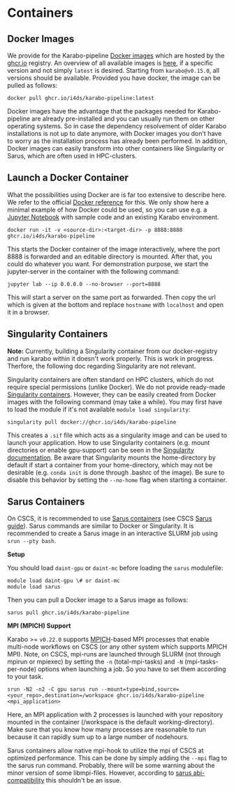 # Containers

## Docker Images

We provide for the Karabo-pipeline [Docker images](https://www.docker.com/resources/what-container/#:~:text=A%20Docker%20container%20image%20is,tools%2C%20system%20libraries%20and%20settings.) which are hosted by the [ghcr.io](https://github.com/features/packages) registry. An overview of all available images is [here](https://github.com/i4ds/Karabo-Pipeline/pkgs/container/karabo-pipeline), if a specific version and not simply `latest` is desired. Starting from `karabo@v0.15.0`, all versions should be available. Provided you have docker, the image can be pulled as follows:

```shell
docker pull ghcr.io/i4ds/karabo-pipeline:latest
```

Docker images have the advantage that the packages needed for Karabo-pipeline are already pre-installed and you can usually run them on other operating systems. So in case the dependency resolvement of older Karabo installations is not up to date anymore, with Docker images you don't have to worry as the installation process has already been performed. In addition, Docker images can easily transform into other containers like Singularity or Sarus, which are often used in HPC-clusters.

## Launch a Docker Container

What the possibilities using Docker are is far too extensive to describe here. We refer to the official [Docker reference](https://docs.docker.com/reference/) for this. We only show here a minimal example of how Docker could be used, so you can use e.g. a [Jupyter Notebook](https://jupyter.org/) with sample code and an existing Karabo environment.

```shell
docker run -it -v <source-dir>:<target-dir> -p 8888:8888 ghcr.io/i4ds/karabo-pipeline
```

This starts the Docker container of the image interactively, where the port 8888 is forwarded and an editable directory is mounted. After that, you could do whatever you want. For demonstration purpose, we start the jupyter-server in the container with the following command:

```shell
jupyter lab --ip 0.0.0.0 --no-browser --port=8888
```

This will start a server on the same port as forwarded. Then copy the url which is given at the bottom and replace `hostname` with `localhost` and open it in a browser.

## Singularity Containers

**Note:** Currently, building a Singularity container from our docker-registry and run karabo within it doesn't work properly. This is work in progress. Therfore, the following doc regarding Singularity are not relevant.

Singularity containers are often standard on HPC clusters, which do not require special permissions (unlike Docker).
We do not provide ready-made [Singularity containers](https://sylabs.io/). However, they can be easily created from Docker images with the following command (may take a while). You may first have to load the module if it's not available `module load singularity`:

```shell
singularity pull docker://ghcr.io/i4ds/karabo-pipeline
```

This creates a `.sif` file which acts as a singularity image and can be used to launch your application. How to use Singularity containers (e.g. mount directories or enable gpu-support) can be seen in the [Singularity documentation](https://docs.sylabs.io/guides/3.1/user-guide/cli.html). Be aware that Singularity mounts the home-directory by default if start a container from your home-directory, which may not be desirable (e.g. `conda init` is done through .bashrc of the image). Be sure to disable this behavior by setting the `--no-home` flag when starting a container.

## Sarus Containers

On CSCS, it is recommended to use [Sarus containers](https://sarus.readthedocs.io/en/stable/index.html) (see CSCS [Sarus guide](https://user.cscs.ch/tools/containers/sarus/)). Sarus commands are similar to Docker or Singularity. It is recommended to create a Sarus image in an interactive SLURM job using `srun --pty bash`. 

**Setup**

You should load `daint-gpu` or `daint-mc` before loading the `sarus` modulefile:

```shell
module load daint-gpu \# or daint-mc
module load sarus
```

Then you can pull a Docker image to a Sarus image as follows:

```shell
sarus pull ghcr.io/i4ds/karabo-pipeline
```

**MPI (MPICH) Support**

Karabo >= `v0.22.0` supports [MPICH](https://www.mpich.org/)-based MPI processes that enable multi-node workflows on CSCS (or any other system which supports MPICH MPI). Note, on CSCS, mpi-runs are launched through SLURM (not through mpirun or mpiexec) by setting the `-n` (total-mpi-tasks) and `-N` (mpi-tasks-per-node) options when launching a job. So you have to set them according to your task.

```shell
srun -N2 -n2 -C gpu sarus run --mount=type=bind,source=<your_repo>,destination=/workspace ghcr.io/i4ds/karabo-pipeline <mpi_application>
```

Here, an MPI application with 2 processes is launched with your repository mounted in the container (/workspace is the default working-directory). Make sure that you know how many processes are reasonable to run because it can rapidly sum up to a large number of nodehours.

Sarus containers allow native mpi-hook to utilize the mpi of CSCS at optimized performance. This can be done by simply adding the `--mpi` flag to the sarus run command. Probably, there will be some warning about the minor version of some libmpi-files. However, according to [sarus abi-compatibility](https://sarus.readthedocs.io/en/stable/user/abi_compatibility.html) this shouldn't be an issue.